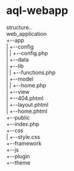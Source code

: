 # aql-webapp
 
structure..<br>
web_application<br>
 +--app<br>
 |   +--config<br>
 |   |   +--config.php<br>
 |   +--data<br>
 |   +--lib<br>
 |   |   +--functions.php<br>
 |   +--model<br>
 |   |   +--home.php<br>
 |   +--view<br>
 |       +--404.phtml<br>
 |       +--layout.phtml<br>
 |       +--home.phtml<br>
 +--public<br>
     +--index.php<br>
     +--css<br>
     |   +--style.css<br>
     +--framework<br>
     +--js<br>
     +--plugin<br>
     +--theme<br>
